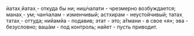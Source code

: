 йатах̣ йатах̣ - откуда бы ни; ниш́чалати - чрезмерно возбуждается; манах̣ - ум; чан̃чалам - изменчивый; астхирам - неустойчивый; татах̣ татах̣ - оттуда; нийамйа - подавив; этат - это; а̄тмани - в свое «я»; эва - безусловно; ваш́ам - под контроль; найет - пусть приводит.